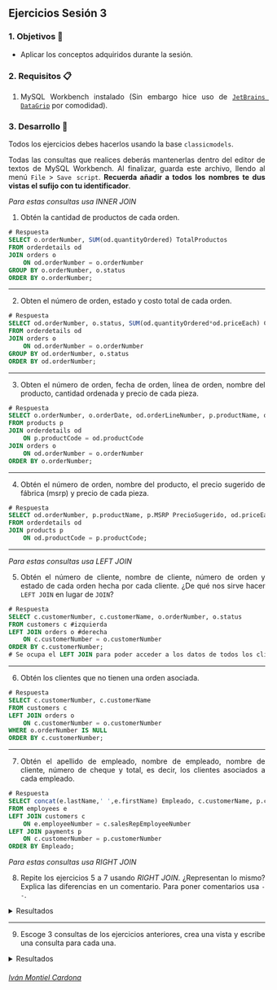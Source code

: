 ## Ejercicios Sesión 3

<div style="text-align: justify;">

### 1. Objetivos :dart:

- Aplicar los conceptos adquiridos durante la sesión.

### 2. Requisitos :clipboard:

1. MySQL Workbench instalado (Sin embargo hice uso de [`JetBrains DataGrip`](https://www.jetbrains.com/datagrip/) por comodidad).

### 3. Desarrollo :rocket:

Todos los ejercicios debes hacerlos usando la base `classicmodels`.

Todas las consultas que realices deberás mantenerlas dentro del editor de textos de MySQL Workbench. Al finalizar, guarda este archivo, llendo al menú `File` > `Save script`.  **Recuerda añadir a todos los nombres te dus vistas el sufijo con tu identificador**.

*Para estas consultas usa INNER JOIN*

1. Obtén la cantidad de productos de cada orden.


```sql
# Respuesta
SELECT o.orderNumber, SUM(od.quantityOrdered) TotalProductos
FROM orderdetails od
JOIN orders o
	ON od.orderNumber = o.orderNumber
GROUP BY o.orderNumber, o.status
ORDER BY o.orderNumber;            
```
---

2. Obten el número de orden, estado y costo total de cada orden.


```sql
# Respuesta
SELECT od.orderNumber, o.status, SUM(od.quantityOrdered*od.priceEach) CostoTotal
FROM orderdetails od
JOIN orders o
	ON od.orderNumber = o.orderNumber
GROUP BY od.orderNumber, o.status
ORDER BY od.orderNumber;             
```

---

3. Obten el número de orden, fecha de orden, línea de orden, nombre del producto, cantidad ordenada y precio de cada pieza.


```sql
# Respuesta
SELECT o.orderNumber, o.orderDate, od.orderLineNumber, p.productName, od.quantityOrdered, od.priceEach
FROM products p
JOIN orderdetails od
	ON p.productCode = od.productCode
JOIN orders o
	ON od.orderNumber = o.orderNumber
ORDER BY o.orderNumber;         
```

---

4. Obtén el número de orden, nombre del producto, el precio sugerido de fábrica (msrp) y precio de cada pieza.


```sql
# Respuesta
SELECT od.orderNumber, p.productName, p.MSRP PrecioSugerido, od.priceEach
FROM orderdetails od
JOIN products p
	ON od.productCode = p.productCode;            
```

---

*Para estas consultas usa LEFT JOIN*

5. Obtén el número de cliente, nombre de cliente, número de orden y estado de cada orden hecha por cada cliente. ¿De qué nos sirve hacer `LEFT JOIN` en lugar de `JOIN`?


```sql
# Respuesta
SELECT c.customerNumber, c.customerName, o.orderNumber, o.status
FROM customers c #izquierda
LEFT JOIN orders o #derecha
	ON c.customerNumber = o.customerNumber
ORDER BY c.customerNumber;
# Se ocupa el LEFT JOIN para poder acceder a los datos de todos los clientes, incluso aquellos que no han realizado ninguna orden            
```

---

6. Obtén los clientes que no tienen una orden asociada.


```sql
# Respuesta
SELECT c.customerNumber, c.customerName
FROM customers c
LEFT JOIN orders o
	ON c.customerNumber = o.customerNumber
WHERE o.orderNumber IS NULL
ORDER BY c.customerNumber;            
```

---

7. Obtén el apellido de empleado, nombre de empleado, nombre de cliente, número de cheque y total, es decir, los clientes asociados a cada empleado.


```sql
# Respuesta
SELECT concat(e.lastName,' ',e.firstName) Empleado, c.customerName, p.checkNumber, p.amount
FROM employees e
LEFT JOIN customers c
	ON e.employeeNumber = c.salesRepEmployeeNumber
LEFT JOIN payments p
	ON c.customerNumber = p.customerNumber
ORDER BY Empleado;             
```

*Para estas consultas usa RIGHT JOIN*

8. Repite los ejercicios 5 a 7 usando *RIGHT JOIN*. ¿Representan lo mismo? Explica las diferencias en un comentario. Para poner comentarios usa `--`.

<details><summary>Resultados</summary>
<p>

<details><summary>Ejercicio 5</summary>
<p>

```sql
# Respuesta
SELECT c.customerNumber, c.customerName, o.orderNumber, o.status
FROM orders o
RIGHT JOIN customers c
	ON c.customerNumber = o.customerNumber
ORDER BY c.customerNumber;         
```

</p>
</details>

<details><summary>Ejercicio 6</summary>
<p>

```sql
# Respuesta
SELECT c.customerNumber, c.customerName
FROM orders o
RIGHT JOIN customers c
	ON c.customerNumber = o.customerNumber
WHERE o.orderNumber IS NULL
ORDER BY c.customerNumber;           
```

</p>
</details>

<details><summary>Ejercicio 7</summary>
<p>

```sql
# Respuesta
SELECT concat(e.lastName,' ',e.firstName) Empleado, c.customerName, p.checkNumber, p.amount
FROM payments p
RIGHT JOIN customers c
	ON p.customerNumber = c.customerNumber
RIGHT JOIN employees e
	ON c.salesRepEmployeeNumber = e.employeeNumber
ORDER BY Empleado;            
```

</p>
</details>

</p>
</details>

---

9. Escoge 3 consultas de los ejercicios anteriores, crea una vista y escribe una consulta para cada una.

<details><summary>Resultados</summary>
<p>

<details><summary>Ejercicio 3</summary>
<p>

```sql
# Respuesta
CREATE VIEW PreciosProductos_773 AS
(SELECT o.orderNumber, o.orderDate, od.orderLineNumber, p.productName NombreProducto, od.quantityOrdered, od.priceEach PrecioPorPieza
FROM products p
JOIN orderdetails od
	ON p.productCode = od.productCode
JOIN orders o
	ON od.orderNumber = o.orderNumber
ORDER BY o.orderNumber;);

Select NombreProducto, PrecioPorPieza
FROM PreciosProductos_773
ORDER BY PrecioPorPieza;
```

</p>
</details>

<details><summary>Ejercicio 5</summary>
<p>


```sql
# Respuesta
CREATE VIEW EstadoOrden_773 AS
(SELECT c.customerNumber, c.customerName CustomerName, o.orderNumber OrderNumber, o.status Status
FROM customers c #izquierda
LEFT JOIN orders o #derecha
	ON c.customerNumber = o.customerNumber
ORDER BY c.customerNumber);

SELECT CustomerName, OrderNumber, Status
FROM EstadoOrden_773;
```

</p>
</details>

<details><summary>Ejercicio 7</summary>
<p>

```sql
CREATE VIEW ClientesAsociados_773 AS
(SELECT concat(e.lastName,' ',e.firstName) Empleado, c.customerName Customer, p.checkNumber CheckNumber, p.amount Amount
FROM employees e
LEFT JOIN customers c
	ON e.employeeNumber = c.salesRepEmployeeNumber
LEFT JOIN payments p
	ON c.customerNumber = p.customerNumber
ORDER BY Empleado);

SELECT *
FROM ClientesAsociados_773
WHERE Amount > 5000;
```

</p>
</details>


</p>
</details>


###### [Iván Montiel Cardona](https://github.com/begeistert)
